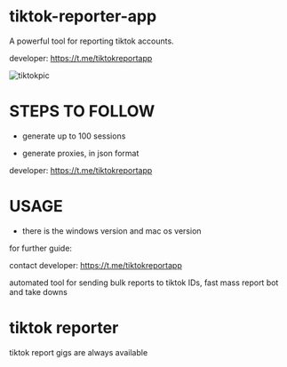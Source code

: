 # tiktok-reporter-app
A powerful tool for reporting tiktok accounts.

developer: https://t.me/tiktokreportapp

![tiktokpic](https://github.com/user-attachments/assets/acbe51e3-89df-40c3-b87d-df69a6f3f47e)

# STEPS TO FOLLOW
- generate up to 100 sessions

- generate proxies, in json format
  
developer: https://t.me/tiktokreportapp

# USAGE
- there is the windows version and mac os version

for further guide:

contact developer: https://t.me/tiktokreportapp

automated tool for sending bulk reports to tiktok IDs, fast mass report bot and take downs

# tiktok reporter
tiktok report gigs are always available
